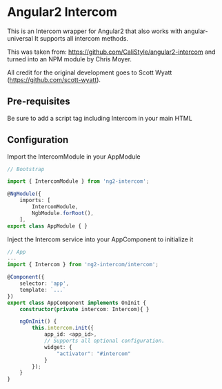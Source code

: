 # Angular2 Intercom

This is an Intercom wrapper for Angular2 that also works with angular-universal
It supports all intercom methods.

This was taken from: https://github.com/CaliStyle/angular2-intercom and turned into an NPM module by Chris Moyer.

All credit for the original development goes to Scott Wyatt (https://github.com/scott-wyatt).

## Pre-requisites
Be sure to add a script tag including Intercom in your main HTML


## Configuration

Import the IntercomModule in your AppModule

```ts
// Bootstrap

import { IntercomModule } from 'ng2-intercom';

@NgModule({
	imports: [
		IntercomModule,
		NgbModule.forRoot(),
	],
export class AppModule { }
```


Inject the Intercom service into your AppComponent to initialize it

```ts
// App
...
import { Intercom } from 'ng2-intercom/intercom';

@Component({
	selector: 'app',
	template: `...`
})
export class AppComponent implements OnInit {
	constructor(private intercom: Intercom){ }

	ngOnInit() {
		this.intercom.init({
			app_id: <app_id>,
			// Supports all optional configuration.
			widget: {
				"activator": "#intercom"
			}
		});
	}
}

```
